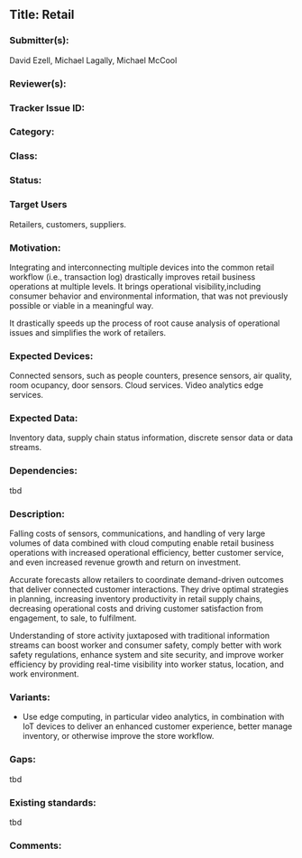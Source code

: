 ## Title: Retail

### Submitter(s): 

David Ezell, Michael Lagally, Michael McCool

### Reviewer(s):

<Suggest reviewers>

### Tracker Issue ID:


### Category:

<please leave blank>

### Class: 

<please leave blank>

### Status: 

<please leave blank>

### Target Users

Retailers, customers, suppliers.

### Motivation:

Integrating and interconnecting multiple devices into the common retail workflow 
(i.e., transaction log) drastically improves retail business operations at multiple levels. 
It brings operational visibility,including consumer behavior and environmental information, 
that was not previously possible or viable in a meaningful way. 

It drastically speeds up the process of root cause analysis of operational issues and 
simplifies the work of retailers.

### Expected Devices:

Connected sensors, such as people counters, presence sensors, air quality, room ocupancy, door sensors. 
Cloud services.  Video analytics edge services.

### Expected Data:
 
Inventory data, supply chain status information, discrete sensor data or data streams.

### Dependencies:

<List the affected WoT deliverables>
tbd

### Description:

Falling costs of sensors, communications, and handling of very large volumes of data combined with cloud 
computing enable retail business operations with increased operational efficiency, better customer service, 
and even increased revenue growth and return on investment.

Accurate forecasts allow retailers to coordinate demand-driven outcomes that deliver connected customer interactions.
They drive optimal strategies in planning, increasing inventory productivity in retail supply chains, 
decreasing operational costs and driving customer satisfaction from engagement, to sale, to fulfilment. 

Understanding of store activity juxtaposed with traditional information streams can boost worker and consumer safety, 
comply better with work safety regulations, enhance system and site security, and improve worker efficiency 
by providing real-time visibility into worker status, location, and work environment.

### Variants:

- Use edge computing, in particular video analytics, in combination with IoT devices to deliver an enhanced 
  customer experience, better manage inventory, or otherwise improve the store workflow.

### Gaps:

<Describe any gaps that are not addressed in the current WoT work items>
tbd

### Existing standards:

<Provide links to relevant standards that are relevant for this use case>
tbd

### Comments:


